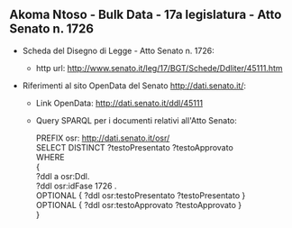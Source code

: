## Akoma Ntoso - Bulk Data - 17a legislatura - Atto Senato n. 1726 ##

* Scheda del Disegno di Legge - Atto Senato n. 1726:
	* http url: http://www.senato.it/leg/17/BGT/Schede/Ddliter/45111.htm

* Riferimenti al sito OpenData del Senato http://dati.senato.it/:
	* Link OpenData: http://dati.senato.it/ddl/45111
	* Query SPARQL per i documenti relativi all'Atto Senato:

        PREFIX osr: <http://dati.senato.it/osr/>  
		SELECT DISTINCT ?testoPresentato ?testoApprovato  
		WHERE  
		{  
		    ?ddl a osr:Ddl.  
		    ?ddl osr:idFase 1726 .  
		    OPTIONAL { ?ddl osr:testoPresentato ?testoPresentato }  
		    OPTIONAL { ?ddl osr:testoApprovato ?testoApprovato }  
		}
		